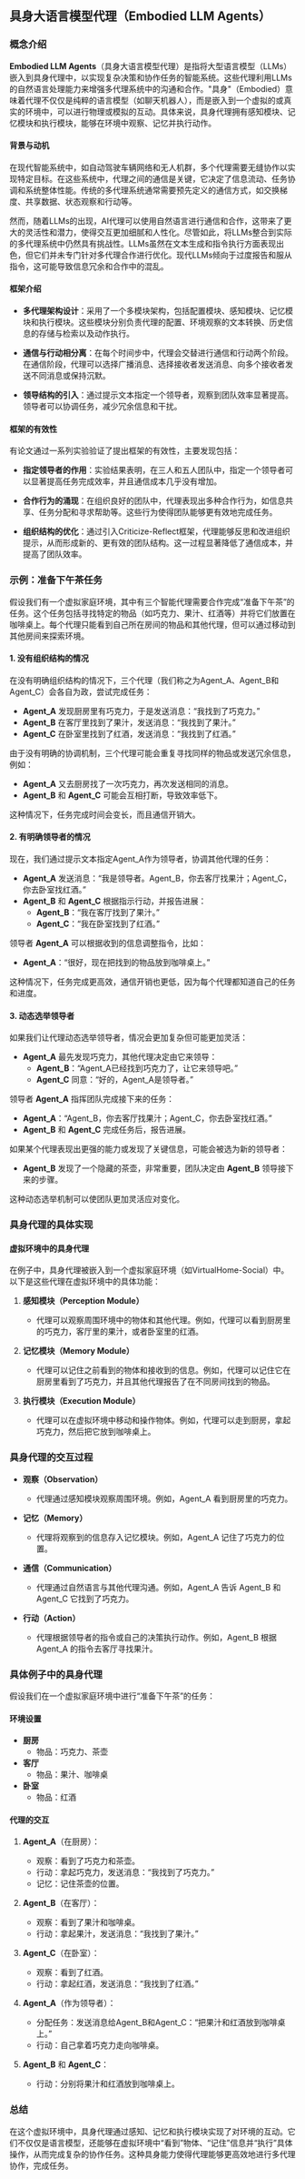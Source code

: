 ## 具身大语言模型代理（Embodied LLM Agents）

### 概念介绍

**Embodied LLM Agents**（具身大语言模型代理）是指将大型语言模型（LLMs）嵌入到具身代理中，以实现复杂决策和协作任务的智能系统。这些代理利用LLMs的自然语言处理能力来增强多代理系统中的沟通和合作。"具身"（Embodied）意味着代理不仅仅是纯粹的语言模型（如聊天机器人），而是嵌入到一个虚拟的或真实的环境中，可以进行物理或模拟的互动。具体来说，具身代理拥有感知模块、记忆模块和执行模块，能够在环境中观察、记忆并执行动作。

#### 背景与动机

在现代智能系统中，如自动驾驶车辆网络和无人机群，多个代理需要无缝协作以实现特定目标。在这些系统中，代理之间的通信是关键，它决定了信息流动、任务协调和系统整体性能。传统的多代理系统通常需要预先定义的通信方式，如交换梯度、共享数据、状态观察和行动等。

然而，随着LLMs的出现，AI代理可以使用自然语言进行通信和合作，这带来了更大的灵活性和潜力，使得交互更加细腻和人性化。尽管如此，将LLMs整合到实际的多代理系统中仍然具有挑战性。LLMs虽然在文本生成和指令执行方面表现出色，但它们并未专门针对多代理合作进行优化。现代LLMs倾向于过度报告和服从指令，这可能导致信息冗余和合作中的混乱。

#### 框架介绍

- **多代理架构设计**：采用了一个多模块架构，包括配置模块、感知模块、记忆模块和执行模块。这些模块分别负责代理的配置、环境观察的文本转换、历史信息的存储与检索以及动作执行。

- **通信与行动相分离**：在每个时间步中，代理会交替进行通信和行动两个阶段。在通信阶段，代理可以选择广播消息、选择接收者发送消息、向多个接收者发送不同消息或保持沉默。

- **领导结构的引入**：通过提示文本指定一个领导者，观察到团队效率显著提高。领导者可以协调任务，减少冗余信息和干扰。

#### 框架的有效性

有论文通过一系列实验验证了提出框架的有效性，主要发现包括：

- **指定领导者的作用**：实验结果表明，在三人和五人团队中，指定一个领导者可以显著提高任务完成效率，并且通信成本几乎没有增加。

- **合作行为的涌现**：在组织良好的团队中，代理表现出多种合作行为，如信息共享、任务分配和寻求帮助等。这些行为使得团队能够更有效地完成任务。

- **组织结构的优化**：通过引入Criticize-Reflect框架，代理能够反思和改进组织提示，从而形成新的、更有效的团队结构。这一过程显著降低了通信成本，并提高了团队效率。


### 示例：准备下午茶任务

假设我们有一个虚拟家庭环境，其中有三个智能代理需要合作完成“准备下午茶”的任务。这个任务包括寻找特定的物品（如巧克力、果汁、红酒等）并将它们放置在咖啡桌上。每个代理只能看到自己所在房间的物品和其他代理，但可以通过移动到其他房间来探索环境。

#### 1. 没有组织结构的情况

在没有明确组织结构的情况下，三个代理（我们称之为Agent_A、Agent_B和Agent_C）会各自为政，尝试完成任务：

- **Agent_A** 发现厨房里有巧克力，于是发送消息：“我找到了巧克力。”
- **Agent_B** 在客厅里找到了果汁，发送消息：“我找到了果汁。”
- **Agent_C** 在卧室里找到了红酒，发送消息：“我找到了红酒。”

由于没有明确的协调机制，三个代理可能会重复寻找同样的物品或发送冗余信息，例如：

- **Agent_A** 又去厨房找了一次巧克力，再次发送相同的消息。
- **Agent_B** 和 **Agent_C** 可能会互相打断，导致效率低下。

这种情况下，任务完成时间会变长，而且通信开销大。

#### 2. 有明确领导者的情况

现在，我们通过提示文本指定Agent_A作为领导者，协调其他代理的任务：

- **Agent_A** 发送消息：“我是领导者。Agent_B，你去客厅找果汁；Agent_C，你去卧室找红酒。”
- **Agent_B** 和 **Agent_C** 根据指示行动，并报告进展：
  - **Agent_B**：“我在客厅找到了果汁。”
  - **Agent_C**：“我在卧室找到了红酒。”

领导者 **Agent_A** 可以根据收到的信息调整指令，比如：
- **Agent_A**：“很好，现在把找到的物品放到咖啡桌上。”

这种情况下，任务完成更高效，通信开销也更低，因为每个代理都知道自己的任务和进度。

#### 3. 动态选举领导者

如果我们让代理动态选举领导者，情况会更加复杂但可能更加灵活：

- **Agent_A** 最先发现巧克力，其他代理决定由它来领导：
  - **Agent_B**：“Agent_A已经找到巧克力了，让它来领导吧。”
  - **Agent_C** 同意：“好的，Agent_A是领导者。”

领导者 **Agent_A** 指挥团队完成接下来的任务：

- **Agent_A**：“Agent_B，你去客厅找果汁；Agent_C，你去卧室找红酒。”
- **Agent_B** 和 **Agent_C** 完成任务后，报告进展。

如果某个代理表现出更强的能力或发现了关键信息，可能会被选为新的领导者：

- **Agent_B** 发现了一个隐藏的茶壶，非常重要，团队决定由 **Agent_B** 领导接下来的步骤。

这种动态选举机制可以使团队更加灵活应对变化。


### 具身代理的具体实现

#### 虚拟环境中的具身代理

在例子中，具身代理被嵌入到一个虚拟家庭环境（如VirtualHome-Social）中。以下是这些代理在虚拟环境中的具体功能：

1. **感知模块（Perception Module）**
   - 代理可以观察周围环境中的物体和其他代理。例如，代理可以看到厨房里的巧克力，客厅里的果汁，或者卧室里的红酒。

2. **记忆模块（Memory Module）**
   - 代理可以记住之前看到的物体和接收到的信息。例如，代理可以记住它在厨房里看到了巧克力，并且其他代理报告了在不同房间找到的物品。

3. **执行模块（Execution Module）**
   - 代理可以在虚拟环境中移动和操作物体。例如，代理可以走到厨房，拿起巧克力，然后把它放到咖啡桌上。

### 具身代理的交互过程

- **观察（Observation）**
  - 代理通过感知模块观察周围环境。例如，Agent_A 看到厨房里的巧克力。

- **记忆（Memory）**
  - 代理将观察到的信息存入记忆模块。例如，Agent_A 记住了巧克力的位置。

- **通信（Communication）**
  - 代理通过自然语言与其他代理沟通。例如，Agent_A 告诉 Agent_B 和 Agent_C 它找到了巧克力。

- **行动（Action）**
  - 代理根据领导者的指令或自己的决策执行动作。例如，Agent_B 根据 Agent_A 的指令去客厅寻找果汁。

### 具体例子中的具身代理

假设我们在一个虚拟家庭环境中进行“准备下午茶”的任务：

#### 环境设置

- **厨房**
  - 物品：巧克力、茶壶
- **客厅**
  - 物品：果汁、咖啡桌
- **卧室**
  - 物品：红酒

#### 代理的交互

1. **Agent_A**（在厨房）：
   - 观察：看到了巧克力和茶壶。
   - 行动：拿起巧克力，发送消息：“我找到了巧克力。”
   - 记忆：记住茶壶的位置。

2. **Agent_B**（在客厅）：
   - 观察：看到了果汁和咖啡桌。
   - 行动：拿起果汁，发送消息：“我找到了果汁。”

3. **Agent_C**（在卧室）：
   - 观察：看到了红酒。
   - 行动：拿起红酒，发送消息：“我找到了红酒。”

4. **Agent_A**（作为领导者）：
   - 分配任务：发送消息给Agent_B和Agent_C：“把果汁和红酒放到咖啡桌上。”
   - 行动：自己拿着巧克力走向咖啡桌。

5. **Agent_B** 和 **Agent_C**：
   - 行动：分别将果汁和红酒放到咖啡桌上。

### 总结

在这个虚拟环境中，具身代理通过感知、记忆和执行模块实现了对环境的互动。它们不仅仅是语言模型，还能够在虚拟环境中“看到”物体、“记住”信息并“执行”具体操作，从而完成复杂的协作任务。这种具身能力使得代理能够更高效地进行多代理协作，完成任务。